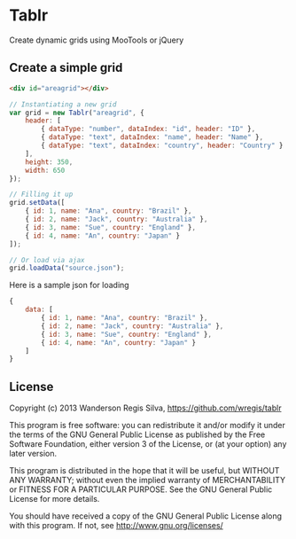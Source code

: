 # Tablr

Create dynamic grids using MooTools or jQuery

## Create a simple grid

```html
<div id="areagrid"></div>
```

```javascript
// Instantiating a new grid
var grid = new Tablr("areagrid", {
    header: [
        { dataType: "number", dataIndex: "id", header: "ID" },
        { dataType: "text", dataIndex: "name", header: "Name" },
        { dataType: "text", dataIndex: "country", header: "Country" }
    ],
    height: 350,
    width: 650
});

// Filling it up
grid.setData([
    { id: 1, name: "Ana", country: "Brazil" },
    { id: 2, name: "Jack", country: "Australia" },
    { id: 3, name: "Sue", country: "England" },
    { id: 4, name: "An", country: "Japan" }
]);

// Or load via ajax
grid.loadData("source.json");
```

Here is a sample json for loading

```javascript
{
    data: [
        { id: 1, name: "Ana", country: "Brazil" },
        { id: 2, name: "Jack", country: "Australia" },
        { id: 3, name: "Sue", country: "England" },
        { id: 4, name: "An", country: "Japan" }
    ]
}
```

## License

Copyright (c) 2013 Wanderson Regis Silva, https://github.com/wregis/tablr

This program is free software: you can redistribute it and/or modify
it under the terms of the GNU General Public License as published by
the Free Software Foundation, either version 3 of the License, or
(at your option) any later version.

This program is distributed in the hope that it will be useful,
but WITHOUT ANY WARRANTY; without even the implied warranty of
MERCHANTABILITY or FITNESS FOR A PARTICULAR PURPOSE.  See the
GNU General Public License for more details.

You should have received a copy of the GNU General Public License
along with this program.  If not, see <http://www.gnu.org/licenses/>